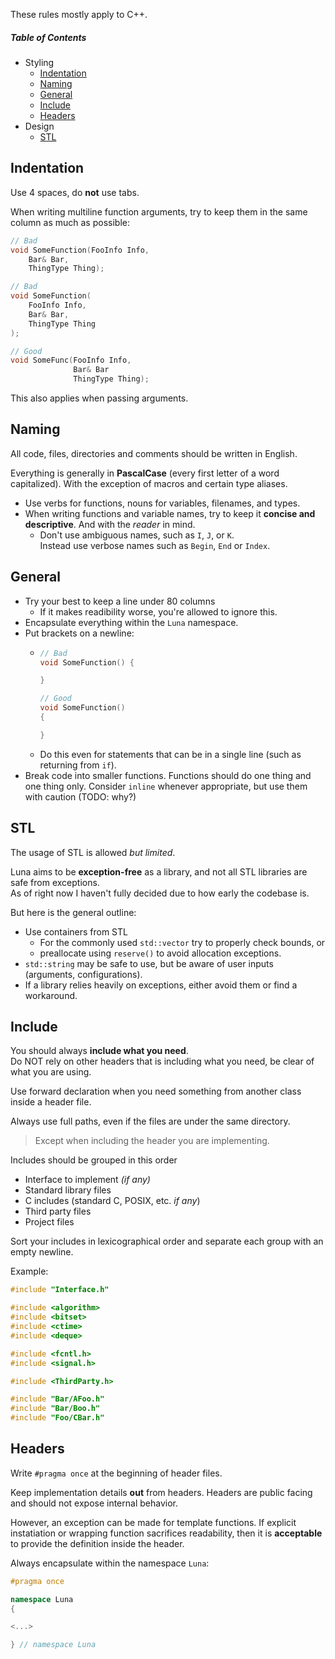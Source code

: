 These rules mostly apply to C++.

##### Table of Contents
- Styling
  - [Indentation](#indentation)<br>
  - [Naming](#naming)<br>
  - [General](#general)<br>
  - [Include](#include)<br>
  - [Headers](#headers)<br>
- Design
  - [STL](#stl)<br>

<a name="indentation"/>

## Indentation
Use 4 spaces, do **not** use tabs.

When writing multiline function arguments, try to keep them in the same column as much as possible:
```cpp
// Bad
void SomeFunction(FooInfo Info,
    Bar& Bar,
    ThingType Thing);

// Bad
void SomeFunction(
    FooInfo Info,
    Bar& Bar,
    ThingType Thing
);

// Good
void SomeFunc(FooInfo Info,
              Bar& Bar
              ThingType Thing);
```

This also applies when passing arguments.

<a name="naming"/>

## Naming
All code, files, directories and comments should be written in English.

Everything is generally in **PascalCase** (every first letter of a word capitalized). With the exception of macros and certain type aliases.

- Use verbs for functions, nouns for variables, filenames, and types.
- When writing functions and variable names, try to keep it **concise and descriptive**. And with the _reader_ in mind.
  - Don't use ambiguous names, such as `I`, `J`, or `K`.<br>
    Instead use verbose names such as `Begin`, `End` or `Index`.

<a name="general"/>

## General
- Try your best to keep a line under 80 columns
  - If it makes readibility worse, you're allowed to ignore this.
- Encapsulate everything within the `Luna` namespace.
- Put brackets on a newline:
  - ```cpp
    // Bad
    void SomeFunction() {

    }

    // Good
    void SomeFunction()
    {

    }
    ```
  - Do this even for statements that can be in a single line (such as returning from `if`).
- Break code into smaller functions. Functions should do one thing and one thing only.
  Consider `inline` whenever appropriate, but use them with caution (TODO: why?)
  

<a name="stl"/>

## STL
The usage of STL is allowed *but limited*.

Luna aims to be **exception-free** as a library, and not all STL libraries are safe from exceptions.<br>
As of right now I haven't fully decided due to how early the codebase is.

But here is the general outline:
- Use containers from STL
  - For the commonly used `std::vector` try to properly check bounds, or
  - preallocate using `reserve()` to avoid allocation exceptions.
- `std::string` may be safe to use, but be aware of user inputs (arguments, configurations).
- If a library relies heavily on exceptions, either avoid them or find a workaround.

<a name="include"/>

## Include
You should always **include what you need**.<br>
Do NOT rely on other headers that is including what you need, be clear of what you are using.

Use forward declaration when you need something from another class inside a header file.

Always use full paths, even if the files are under the same directory.
> Except when including the header you are implementing.

Includes should be grouped in this order
- Interface to implement _(if any)_
- Standard library files
- C includes (standard C, POSIX, etc. _if any_)
- Third party files
- Project files

Sort your includes in lexicographical order and separate each group with an empty newline.

Example:
```cpp
#include "Interface.h"

#include <algorithm>
#include <bitset>
#include <ctime>
#include <deque>

#include <fcntl.h>
#include <signal.h>

#include <ThirdParty.h>

#include "Bar/AFoo.h"
#include "Bar/Boo.h"
#include "Foo/CBar.h"
```

<a name="headers"/>

## Headers
Write `#pragma once` at the beginning of header files.

Keep implementation details **out** from headers. Headers are public facing and should not expose internal behavior.

However, an exception can be made for template functions. If explicit instatiation or wrapping function sacrifices readability, then it is **acceptable** to provide the definition inside the header.

Always encapsulate within the namespace `Luna`:
```cpp
#pragma once

namespace Luna
{

<...>

} // namespace Luna
```
